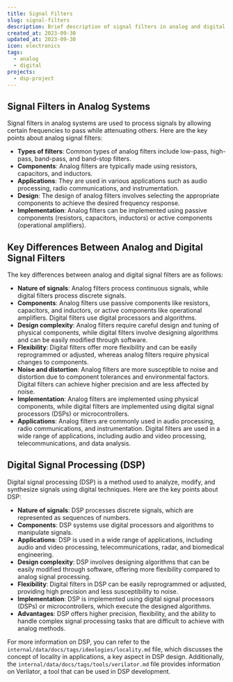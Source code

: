 ```yaml
---
title: Signal Filters
slug: signal-filters
description: Brief description of signal filters in analog and digital systems
created_at: 2023-09-30
updated_at: 2023-09-30
icon: electronics
tags:
  - analog
  - digital
projects:
  - dsp-project
---
```


## Signal Filters in Analog Systems

Signal filters in analog systems are used to process signals by allowing certain frequencies to pass while attenuating others. Here are the key points about analog signal filters:

* **Types of filters**: Common types of analog filters include low-pass, high-pass, band-pass, and band-stop filters.
* **Components**: Analog filters are typically made using resistors, capacitors, and inductors.
* **Applications**: They are used in various applications such as audio processing, radio communications, and instrumentation.
* **Design**: The design of analog filters involves selecting the appropriate components to achieve the desired frequency response.
* **Implementation**: Analog filters can be implemented using passive components (resistors, capacitors, inductors) or active components (operational amplifiers).

## Key Differences Between Analog and Digital Signal Filters

The key differences between analog and digital signal filters are as follows:

* **Nature of signals**: Analog filters process continuous signals, while digital filters process discrete signals.
* **Components**: Analog filters use passive components like resistors, capacitors, and inductors, or active components like operational amplifiers. Digital filters use digital processors and algorithms.
* **Design complexity**: Analog filters require careful design and tuning of physical components, while digital filters involve designing algorithms and can be easily modified through software.
* **Flexibility**: Digital filters offer more flexibility and can be easily reprogrammed or adjusted, whereas analog filters require physical changes to components.
* **Noise and distortion**: Analog filters are more susceptible to noise and distortion due to component tolerances and environmental factors. Digital filters can achieve higher precision and are less affected by noise.
* **Implementation**: Analog filters are implemented using physical components, while digital filters are implemented using digital signal processors (DSPs) or microcontrollers.
* **Applications**: Analog filters are commonly used in audio processing, radio communications, and instrumentation. Digital filters are used in a wide range of applications, including audio and video processing, telecommunications, and data analysis.

## Digital Signal Processing (DSP)

Digital signal processing (DSP) is a method used to analyze, modify, and synthesize signals using digital techniques. Here are the key points about DSP:

* **Nature of signals**: DSP processes discrete signals, which are represented as sequences of numbers.
* **Components**: DSP systems use digital processors and algorithms to manipulate signals.
* **Applications**: DSP is used in a wide range of applications, including audio and video processing, telecommunications, radar, and biomedical engineering.
* **Design complexity**: DSP involves designing algorithms that can be easily modified through software, offering more flexibility compared to analog signal processing.
* **Flexibility**: Digital filters in DSP can be easily reprogrammed or adjusted, providing high precision and less susceptibility to noise.
* **Implementation**: DSP is implemented using digital signal processors (DSPs) or microcontrollers, which execute the designed algorithms.
* **Advantages**: DSP offers higher precision, flexibility, and the ability to handle complex signal processing tasks that are difficult to achieve with analog methods.

For more information on DSP, you can refer to the `internal/data/docs/tags/ideologies/locality.md` file, which discusses the concept of locality in applications, a key aspect in DSP design. Additionally, the `internal/data/docs/tags/tools/verilator.md` file provides information on Verilator, a tool that can be used in DSP development.
